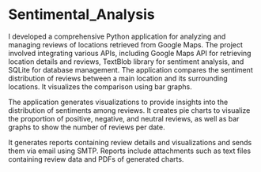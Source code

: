 # Sentimental_Analysis
I developed a comprehensive Python application for analyzing and managing reviews of locations retrieved from Google Maps. The project involved integrating various APIs, including Google Maps API for retrieving location details and reviews, TextBlob library for sentiment analysis, and SQLite for database management. The application compares the sentiment distribution of reviews between a main location and its surrounding locations. It visualizes the comparison using bar graphs.

The application generates visualizations to provide insights into the distribution of sentiments among reviews. It creates pie charts to visualize the proportion of positive, negative, and neutral reviews, as well as bar graphs to show the number of reviews per date.

It generates reports containing review details and visualizations and sends them via email using SMTP. Reports include attachments such as text files containing review data and PDFs of generated charts.
